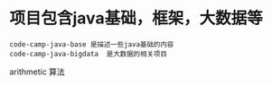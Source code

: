 # 项目包含java基础，框架，大数据等
```
code-camp-java-base 是描述一些java基础的内容
code-camp-java-bigdata  是大数据的相关项目
```

arithmetic 算法

